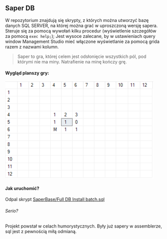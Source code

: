 ## Saper DB

W repozytorium znajdują się skrypty, z których można utworzyć bazę danych SQL SERVER, na której można grać w uproszczoną wersję sapera.
Steruje się za pomocą wywołań kilku procedur (wyświetlenie szczegółów za pomocą `exec help;`);
Jest wysoce zalecane, by w ustawieniach query window Management Studio mieć włączone wyświetlanie za pomocą grida razem z nazwami kolumn.

> Saper to gra, której celem jest odsłonięcie wszystkich pól, pod którymi nie ma miny. Natrafienie na minę kończy grę.

#### Wygląd planszy gry:

<img src="https://github.com/BratWiekszy/SQL-Saper/blob/master/board.PNG"/>

#### Jak uruchomić?

Odpal skrypt [SaperBase/Full DB Install batch.sql](https://github.com/BratWiekszy/SQL-Saper/blob/master/SaperBase/Full%20DB%20install%20batch.sql)

###### _Serio?_

Projekt powstał w celach humorystycznych. Były już sapery w assemblerze, sql jest z pewnością miłą odmianą.
